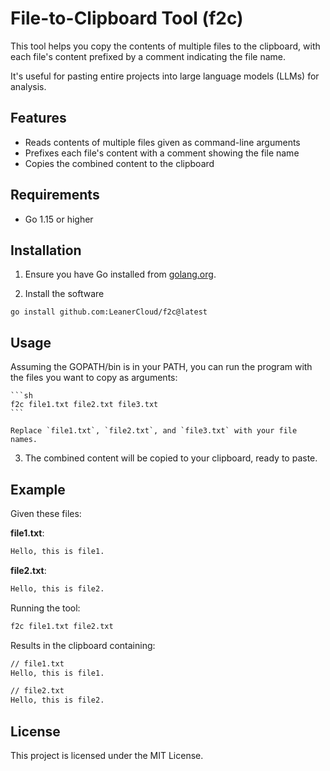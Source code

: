 # File-to-Clipboard Tool (f2c)

This tool helps you copy the contents of multiple files to the clipboard, with each file's content prefixed by a comment indicating the file name.

It's useful for pasting entire projects into large language models (LLMs) for analysis.

## Features

- Reads contents of multiple files given as command-line arguments
- Prefixes each file's content with a comment showing the file name
- Copies the combined content to the clipboard

## Requirements

- Go 1.15 or higher

## Installation

1. Ensure you have Go installed from [golang.org](https://golang.org/).

2. Install the software

```shell
go install github.com:LeanerCloud/f2c@latest
```

## Usage

Assuming the GOPATH/bin is in your PATH, you can run the program with the files you want to copy as arguments:

    ```sh
    f2c file1.txt file2.txt file3.txt
    ```

    Replace `file1.txt`, `file2.txt`, and `file3.txt` with your file names.

3. The combined content will be copied to your clipboard, ready to paste.

## Example

Given these files:

**file1.txt**:

```txt
Hello, this is file1.
```

**file2.txt**:

```txt
Hello, this is file2.
```

Running the tool:

```sh
f2c file1.txt file2.txt
```

Results in the clipboard containing:

```txt
// file1.txt
Hello, this is file1.

// file2.txt
Hello, this is file2.
```

## License

This project is licensed under the MIT License.
